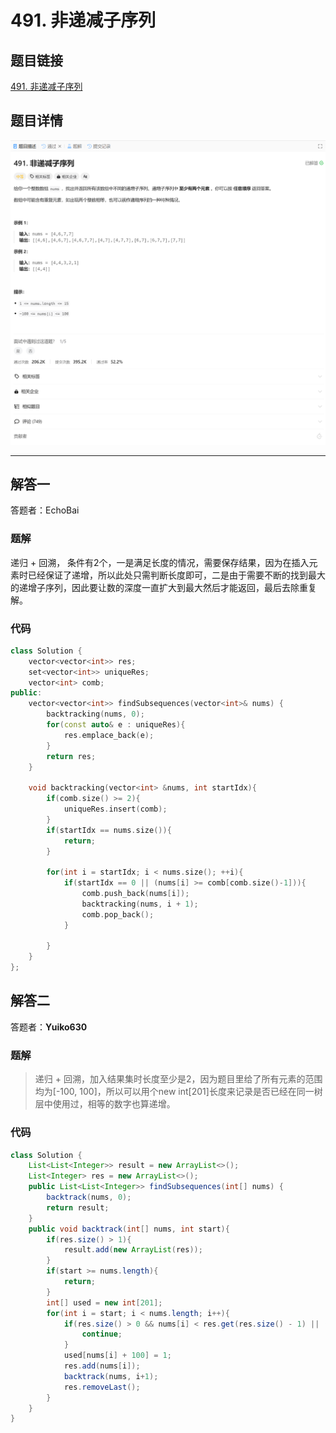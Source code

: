 # 491. 非递减子序列
## 题目链接  
[491. 非递减子序列](https://leetcode.cn/problems/non-decreasing-subsequences/description/)
## 题目详情
![题目图片](Img/491.png)

***
## 解答一
答题者：EchoBai

### 题解
递归 + 回溯， 条件有2个，一是满足长度的情况，需要保存结果，因为在插入元素时已经保证了递增，所以此处只需判断长度即可，二是由于需要不断的找到最大的递增子序列，因此要让数的深度一直扩大到最大然后才能返回，最后去除重复解。

### 代码
``` cpp
class Solution {
    vector<vector<int>> res;
    set<vector<int>> uniqueRes;
    vector<int> comb;
public:
    vector<vector<int>> findSubsequences(vector<int>& nums) {
        backtracking(nums, 0);
        for(const auto& e : uniqueRes){
            res.emplace_back(e);
        }
        return res;
    }

    void backtracking(vector<int> &nums, int startIdx){
        if(comb.size() >= 2){
            uniqueRes.insert(comb);
        }
        if(startIdx == nums.size()){
            return;
        }

        for(int i = startIdx; i < nums.size(); ++i){
            if(startIdx == 0 || (nums[i] >= comb[comb.size()-1])){
                comb.push_back(nums[i]);
                backtracking(nums, i + 1);
                comb.pop_back();
            }
            
        }
    }
};
```

## 解答二
答题者：**Yuiko630**

### 题解
>递归 + 回溯，加入结果集时长度至少是2，因为题目里给了所有元素的范围均为[-100, 100]，所以可以用个new int[201]长度来记录是否已经在同一树层中使用过，相等的数字也算递增。

### 代码
``` Java
class Solution {
    List<List<Integer>> result = new ArrayList<>();
    List<Integer> res = new ArrayList<>();
    public List<List<Integer>> findSubsequences(int[] nums) {
        backtrack(nums, 0);
        return result;
    }
    public void backtrack(int[] nums, int start){
        if(res.size() > 1){
            result.add(new ArrayList(res));
        }
        if(start >= nums.length){
            return;
        }
        int[] used = new int[201];
        for(int i = start; i < nums.length; i++){
            if(res.size() > 0 && nums[i] < res.get(res.size() - 1) || (used[nums[i] + 100] == 1)){
                continue;
            }
            used[nums[i] + 100] = 1;
            res.add(nums[i]);
            backtrack(nums, i+1);
            res.removeLast();
        }
    }
}
```